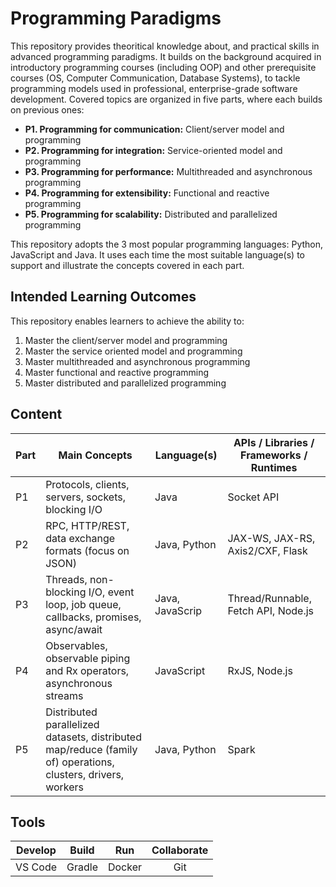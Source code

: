 # Programming Paradigms
This repository provides theoritical knowledge about, and practical skills in advanced programming paradigms. It builds on the background acquired in introductory programming courses (including OOP) and other prerequisite courses (OS, Computer Communication, Database Systems), to tackle programming models used in professional, enterprise-grade software development. Covered topics are organized in five parts, where each builds on previous ones:
- **P1. Programming for communication:** Client/server model and programming
- **P2. Programming for integration:** Service-oriented model and programming
- **P3. Programming for performance:** Multithreaded and asynchronous programming
- **P4. Programming for extensibility:** Functional and reactive programming
- **P5. Programming for scalability:** Distributed and parallelized programming

This repository adopts the 3 most popular programming languages: Python, JavaScript and Java. It uses each time the most suitable language(s) to support and illustrate the concepts covered in each part.

## Intended Learning Outcomes
This repository enables learners to achieve the ability to:
1. Master the client/server model and programming
2. Master the service oriented model and programming
3. Master multithreaded and asynchronous programming
4. Master functional and reactive programming
5. Master distributed and parallelized programming

## Content
Part | Main Concepts | Language(s) | APIs / Libraries / Frameworks / Runtimes |
| --- | --- | --- | --- |
| P1 | Protocols, clients, servers, sockets, blocking I/O | Java | Socket API |
| P2 | RPC, HTTP/REST, data exchange formats (focus on JSON) | Java, Python | JAX-WS, JAX-RS, Axis2/CXF, Flask |
| P3 | Threads, non-blocking I/O, event loop, job queue, callbacks, promises, async/await | Java, JavaScrip |Thread/Runnable, Fetch API, Node.js |
| P4 | Observables, observable piping and Rx operators, asynchronous streams | JavaScript | RxJS, Node.js |
| P5 | Distributed parallelized datasets, distributed map/reduce (family of) operations, clusters, drivers, workers | Java, Python | Spark |

## Tools
Develop | Build | Run | Collaborate |
| :---: | :---: | :---: | :---: |
| VS Code | Gradle | Docker | Git |
